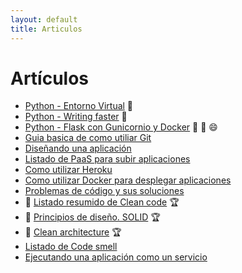 ```yaml
---
layout: default
title: Articulos
---
```


# Artículos

* [Python - Entorno Virtual](articulos/python-entorno-virtual.md) :snake:
* [Python - Writing faster](articulos/written-faster-python.md) :snake:
* [Python - Flask con Gunicornio y Docker](articulos/python-flask-gunicorn-docker.md) :snake: :muscle: :smile:
* [Guia basica de como utiliar Git](articulos/trabajando-con-github.md)
* [Diseñando una aplicación](articulos/disenando-una-aplicacion.md)
* [Listado de PaaS para subir aplicaciones](articulos/algunos-paas-para-nuestras-aplicaciones.md)
* [Como utilizar Heroku](articulos/usando-heroku-para-nuestras-aplicaciones.md)
* [Como utilizar Docker para desplegar aplicaciones](articulos/desplegando-aplicaciones-con-docker.md)
* [Problemas de código y sus soluciones](articulos/problemas-y-soluciones.md)
* :dart: [Listado resumido de Clean code](articulos/clean-code.md) :trophy:
* :dart: [Principios de diseño. SOLID](articulos/) :trophy:
* :dart: [Clean architecture](articulos/) :trophy:
* [Listado de Code smell](articulos/lista-de-code-smells.md)
* [Ejecutando una aplicación como un servicio](articulos/ejecutando-aplicacion-como-un-servicio.md)
